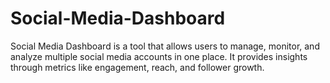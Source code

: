# Social-Media-Dashboard
Social Media Dashboard is a tool that allows users to manage, monitor, and analyze multiple social media accounts in one place. It provides insights through metrics like engagement, reach, and follower growth.
